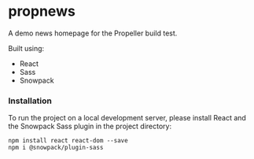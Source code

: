 # propnews
A demo news homepage for the Propeller build test.

Built using:
- React
- Sass
- Snowpack

### Installation

To run the project on a local development server, please install React and the Snowpack Sass plugin in the project directory:

```
npm install react react-dom --save
npm i @snowpack/plugin-sass
```
